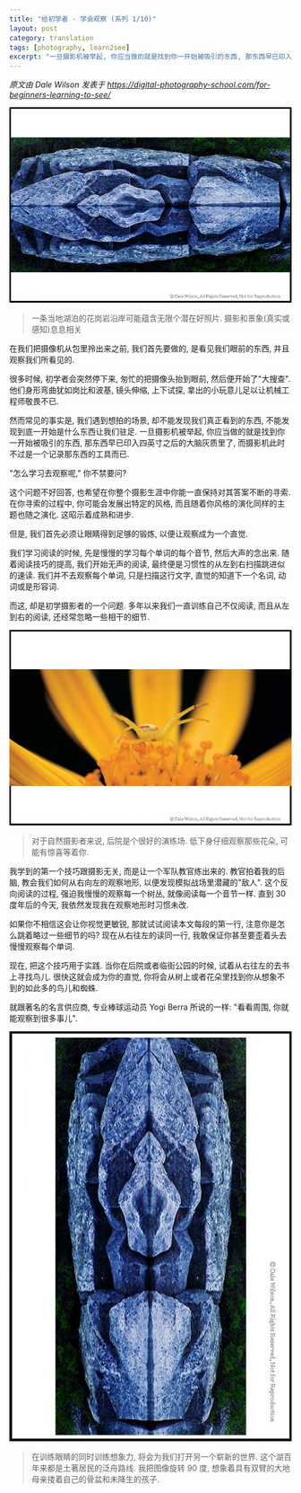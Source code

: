 ```yaml
---
title: "给初学者 - 学会观察 (系列 1/10)"
layout: post
category: translation
tags: [photography, learn2see]
excerpt: "一旦摄影机被举起, 你应当做的就是找到你一开始被吸引的东西, 那东西早已印入四英寸之后的大脑灰质里了, 而摄影机此时不过是一个记录那东西的工具而已"
---
```


_原文由 Dale Wilson 发表于 <https://digital-photography-school.com/for-beginners-learning-to-see/>_


![lake](/assets/img/posts/201903/lts1.1.jpg)
> 一条当地湖泊的花岗岩沿岸可能蕴含无限个潜在好照片. 摄影和景象(真实或感知)息息相关


在我们把摄像机从包里拎出来之前, 我们首先要做的, 是看见我们眼前的东西, 并且观察我们所看见的.


很多时候, 初学者会突然停下来, 匆忙的把摄像头抬到眼前, 然后便开始了"大搜查". 他们身形弯曲犹如岗比和波基, 镜头伸缩, 上下试探, 拿出的小玩意儿足以让机械工程师敬畏不已.


然而常见的事实是, 我们遇到想拍的场景, 却不能发现我们真正看到的东西, 不能发现到底一开始是什么东西让我们驻足. 一旦摄影机被举起, 你应当做的就是找到你一开始被吸引的东西, 那东西早已印入四英寸之后的大脑灰质里了, 而摄影机此时不过是一个记录那东西的工具而已.


"怎么学习去观察呢," 你不禁要问?


这个问题不好回答, 也希望在你整个摄影生涯中你能一直保持对其答案不断的寻索. 在你寻索的过程中, 你可能会发展出特定的风格, 而且随着你风格的演化同样的主题也随之演化. 这昭示着成熟和进步.


但是, 我们首先必须让眼睛得到足够的锻炼, 以便让观察成为一个直觉.


我们学习阅读的时候, 先是慢慢的学习每个单词的每个音节, 然后大声的念出来. 随着阅读技巧的提高, 我们开始无声的阅读, 最终便是习惯性的从左到右扫描跳进似的速读. 我们并不去观察每个单词, 只是扫描这行文字, 直觉的知道下一个名词, 动词或是形容词.


而这, 却是初学摄影者的一个问题. 多年以来我们一直训练自己不仅阅读, 而且从左到右的阅读, 还经常忽略一些相干的细节.


![backyard](/assets/img/posts/201903/lts1.2.jpg)
> 对于自然摄影者来说, 后院是个很好的演练场. 低下身仔细观察那些花朵, 可能有惊喜等着你.


我学到的第一个技巧跟摄影无关, 而是让一个军队教官练出来的. 教官拍着我的后脑, 教会我们如何从右向左的观察地形, 以便发现模拟战场里潜藏的"敌人". 这个反向阅读的过程, 强迫我慢慢的观察每一个树丛, 就像阅读每一个音节一样. 直到 30 度年后的今天, 我依然发现我在观察地形时习惯未改.


如果你不相信这会让你视觉更敏锐, 那就试试阅读本文每段的第一行, 注意你是怎么跳着略过一些细节的吗? 现在从右往左的读同一行, 我敢保证你甚至要歪着头去慢慢观察每个单词.


现在, 把这个技巧用于实践. 当你在后院或者临街公园的时候, 试着从右往左的去书上寻找鸟儿. 很快这就会成为你的直觉, 你将会从树上或者花朵里找到你从想象不到的如此多的鸟儿和蜘蛛.


就跟著名的名言供应商, 专业棒球运动员 Yogi Berra 所说的一样: "看看周围, 你就能观察到很多事儿".


![rotate lake](/assets/img/posts/201903/lts1.3.jpg)
> 在训练眼睛的同时训练想象力, 将会为我们打开另一个崭新的世界. 这个湖百年来都是土著居民的泛舟路线. 我把图像旋转 90 度, 想象着具有双臂的大地母亲搂着自己的骨盆和未降生的孩子.
